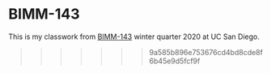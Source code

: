 # BIMM-143

This is my classwork from 
[BIMM-143](https://bioboot.github.io/bimm143_S18/) winter quarter 2020 at UC San Diego.
>>>>>>> 9a585b896e753676cd4bd8cde8f6b45e9d5fcf9f
